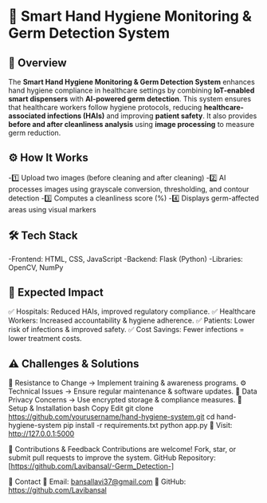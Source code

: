 # 🧼 Smart Hand Hygiene Monitoring & Germ Detection System  

## 📌 Overview  
The **Smart Hand Hygiene Monitoring & Germ Detection System** enhances hand hygiene compliance in healthcare settings by combining **IoT-enabled smart dispensers** with **AI-powered germ detection**. This system ensures that healthcare workers follow hygiene protocols, reducing **healthcare-associated infections (HAIs)** and improving **patient safety**. It also provides **before and after cleanliness analysis** using **image processing** to measure germ reduction.  

## ⚙️ How It Works
-1️⃣ Upload two images (before cleaning and after cleaning)
-2️⃣ AI processes images using grayscale conversion, thresholding, and 
   contour detection
-3️⃣ Computes a cleanliness score (%)
-4️⃣ Displays germ-affected areas using visual markers

## 🛠️ Tech Stack
-Frontend: HTML, CSS, JavaScript
-Backend: Flask (Python)
-Libraries: OpenCV, NumPy


## 🎯 Expected Impact
✅ Hospitals: Reduced HAIs, improved regulatory compliance.
✅ Healthcare Workers: Increased accountability & hygiene adherence.
✅ Patients: Lower risk of infections & improved safety.
✅ Cost Savings: Fewer infections = lower treatment costs.

## ⚠️ Challenges & Solutions
🙅 Resistance to Change → Implement training & awareness programs.
⚙️ Technical Issues → Ensure regular maintenance & software updates.
🔐 Data Privacy Concerns → Use encrypted storage & compliance measures.
🚀 Setup & Installation
bash
Copy
Edit
git clone https://github.com/yourusername/hand-hygiene-system.git
cd hand-hygiene-system
pip install -r requirements.txt
python app.py
📌 Visit: http://127.0.0.1:5000

🤝 Contributions & Feedback
Contributions are welcome! Fork, star, or submit pull requests to improve the system.
GitHub Repository: [https://github.com/Lavibansal/-Germ_Detection-]

📧 Contact
📩 Email: bansallavi37@gmail.com
🔗 GitHub: https://github.com/Lavibansal


